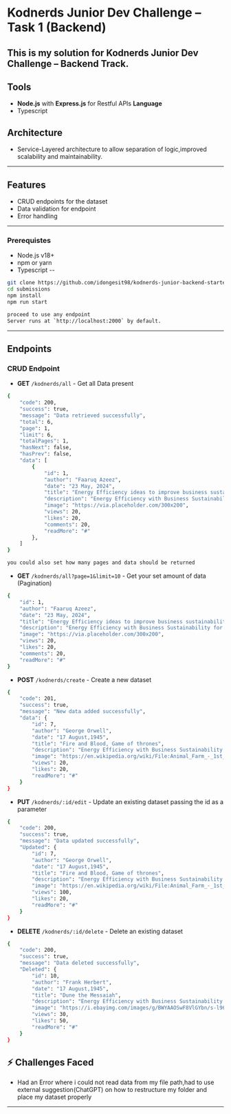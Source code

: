 # Kodnerds Junior Dev Challenge – Task 1 (Backend)

This is my solution for **Kodnerds Junior Dev Challenge – Backend Track**.
---

## Tools
- **Node.js** with **Express.js** for Restful APIs
**Language** 
- Typescript

## Architecture
- Service-Layered architecture to allow separation of logic,improved scalability and maintainability.
---

## Features
- CRUD endpoints for the dataset
- Data validation for endpoint
- Error handling
---

### Prerequistes
- Node.js v18+
- npm or yarn
- Typescript
--

```bash
git clone https://github.com/idongesit98/kodnerds-junior-backend-starter-task
cd submissions
npm install
npm run start

proceed to use any endpoint
Server runs at `http://localhost:2000` by default.
```
---

## Endpoints

### CRUD Endpoint
- **GET** `/kodnerds/all` - Get all Data present
```bash
{
    "code": 200,
    "success": true,
    "message": "Data retrieved successfully",
    "total": 6,
    "page": 1,
    "limit": 6,
    "totalPages": 1,
    "hasNext": false,
    "hasPrev": false,
    "data": [
        {
            "id": 1,
            "author": "Faaruq Azeez",
            "date": "23 May, 2024",
            "title": "Energy Efficiency ideas to improve business sustainability",
            "description": "Energy Efficiency with Business Sustainability for substantial savings.",
            "image": "https://via.placeholder.com/300x200",
            "views": 20,
            "likes": 20,
            "comments": 20,
            "readMore": "#"
        },
    ]
}     
```
```bash
you could also set how many pages and data should be returned
```
- **GET** `/kodnerds/all?page=1&limit=10` - Get your set amount of data (Pagination)
```bash
{
    "id": 1,
    "author": "Faaruq Azeez",
    "date": "23 May, 2024",
    "title": "Energy Efficiency ideas to improve business sustainability",
    "description": "Energy Efficiency with Business Sustainability for substantial savings.",
    "image": "https://via.placeholder.com/300x200",
    "views": 20,
    "likes": 20,
    "comments": 20,
    "readMore": "#"
}
```
- **POST** `/kodnerds/create` - Create a new dataset
```bash
{
    "code": 201,
    "success": true,
    "message": "New data added successfully",
    "data": {
        "id": 7,
        "author": "George Orwell",
        "date": "17 August,1945",
        "title": "Fire and Blood, Game of thrones",
        "description": "Energy Efficiency with Business Sustainability for substantial savings.",
        "image": "https://en.wikipedia.org/wiki/File:Animal_Farm_-_1st_edition.jpg",
        "views": 20,
        "likes": 20,
        "readMore": "#"
    }
}
```
- **PUT** `/kodnerds/:id/edit` - Update an existing dataset passing the id as a parameter
```bash
{
    "code": 200,
    "success": true,
    "message": "Data updated successfully",
    "Updated": {
        "id": 7,
        "author": "George Orwell",
        "date": "17 August,1945",
        "title": "Fire and Blood, Game of thrones",
        "description": "Energy Efficiency with Business Sustainability for substantial savings.",
        "image": "https://en.wikipedia.org/wiki/File:Animal_Farm_-_1st_edition.jpg",
        "views": 100,
        "likes": 20,
        "readMore": "#"
    }
}
```
- **DELETE** `/kodnerds/:id/delete` - Delete an existing dataset
```bash
{
    "code": 200,
    "success": true,
    "message": "Data deleted successfully",
    "Deleted": {
        "id": 10,
        "author": "Frank Herbert",
        "date": "17 August,1945",
        "title": "Dune the Messaiah",
        "description": "Energy Efficiency with Business Sustainability for substantial savings.",
        "image": "https://i.ebayimg.com/images/g/BWYAAOSwF8VlGYbn/s-l960.webp",
        "views": 30,
        "likes": 50,
        "readMore": "#"
    }
}
```

## ⚡ Challenges Faced
- Had an Error where i could not read data from my file path,had to use external suggestion(ChatGPT) on how to restructure my folder and place my dataset properly
--- 

